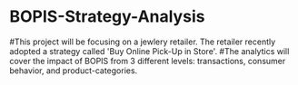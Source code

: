 # BOPIS-Strategy-Analysis
#This project will be focusing on a jewlery retailer. The retailer recently adopted a strategy called 'Buy Online Pick-Up in Store'.
#The analytics will cover the impact of BOPIS from 3 different levels: transactions, consumer behavior, and product-categories.
